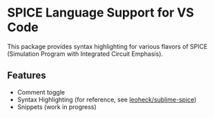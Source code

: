 # SPICE Language Support for VS Code

This package provides syntax highlighting for various flavors of SPICE (Simulation Program with Integrated Circuit Emphasis).

## Features
- Comment toggle
- Syntax Highlighting (for reference, see [leoheck/sublime-spice](https://github.com/leoheck/sublime-spice))
- Snippets (work in progress)
